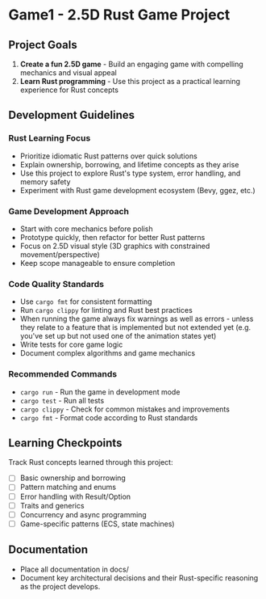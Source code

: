 # Game1 - 2.5D Rust Game Project

## Project Goals
1. **Create a fun 2.5D game** - Build an engaging game with compelling mechanics and visual appeal
2. **Learn Rust programming** - Use this project as a practical learning experience for Rust concepts

## Development Guidelines

### Rust Learning Focus
- Prioritize idiomatic Rust patterns over quick solutions
- Explain ownership, borrowing, and lifetime concepts as they arise
- Use this project to explore Rust's type system, error handling, and memory safety
- Experiment with Rust game development ecosystem (Bevy, ggez, etc.)

### Game Development Approach
- Start with core mechanics before polish
- Prototype quickly, then refactor for better Rust patterns
- Focus on 2.5D visual style (3D graphics with constrained movement/perspective)
- Keep scope manageable to ensure completion

### Code Quality Standards
- Use `cargo fmt` for consistent formatting
- Run `cargo clippy` for linting and Rust best practices
- When running the game always fix warnings as well as errors - unless they relate to a feature that is implemented but not extended yet (e.g. you've set up but not used one of the animation states yet)
- Write tests for core game logic
- Document complex algorithms and game mechanics

### Recommended Commands
- `cargo run` - Run the game in development mode
- `cargo test` - Run all tests
- `cargo clippy` - Check for common mistakes and improvements
- `cargo fmt` - Format code according to Rust standards

## Learning Checkpoints
Track Rust concepts learned through this project:
- [ ] Basic ownership and borrowing
- [ ] Pattern matching and enums
- [ ] Error handling with Result/Option
- [ ] Traits and generics
- [ ] Concurrency and async programming
- [ ] Game-specific patterns (ECS, state machines)

## Documentation
- Place all documentation in docs/
- Document key architectural decisions and their Rust-specific reasoning as the project develops.